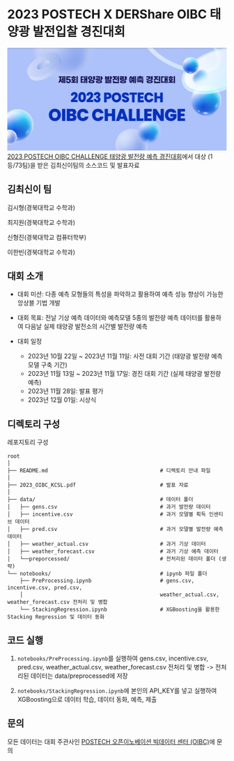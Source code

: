 # 2023 POSTECH X DERShare OIBC 태양광 발전입찰 경진대회
![img.png](img.png)
[2023 POSTECH OIBC CHALLENGE 태양광 발전량 예측 경진대회](https://o.solarkim.com/cmpt2023)에서 대상 (1등/73팀)을 받은 김최신이팀의 소스코드 및 발표자료

## 김최신이 팀
김시형(경북대학교 수학과)    

최지원(경북대학교 수학과)    

신형진(경북대학교 컴퓨터학부)  

이한빈(경북대학교 수학과)

## 대회 소개
* 대회 미션: 다종 예측 모형들의 특성을 파악하고 활용하여 예측 성능 향상이 가능한 앙상블 기법 개발  


* 대회 목표: 전날 기상 예측 데이터와 예측모델 5종의 발전량 예측 데이터를 활용하여 다음날 실제 태양광 발전소의 시간별 발전량 예측


* 대회 일정
    * 2023년 10월 22일 ~ 2023년 11월 11일: 사전 대회 기간 (태양광 발전량 예측 모델 구축 기간)
    * 2023년 11월 13일 ~ 2023년 11월 17일: 경진 대회 기간 (실제 태양광 발전량 예측)
    * 2023년 11월 28일: 발표 평가
    * 2023년 12월 01일: 시상식


## 디렉토리 구성
레포지토리 구성
```
root
│
├── README.md                                    # 디렉토리 안내 파일
│
├── 2023_OIBC_KCSL.pdf                           # 발표 자료
│
├── data/                                        # 데이터 폴더
│   ├── gens.csv                                 # 과거 발전량 데이터
│   ├── incentive.csv                            # 과거 모델별 획득 인센티브 데이터
│   ├── pred.csv                                 # 과거 모델별 발전량 예측 데이터
│   ├── weather_actual.csv                       # 과거 기상 데이터
│   ├── weather_forecast.csv                     # 과거 기상 예측 데이터
│   └──preporcessed/                             # 전처리된 데이터 폴더 (생략) 
└── notebooks/                                   # ipynb 파일 폴더
    ├── PreProcessing.ipynb                      # gens.csv, incentive.csv, pred.csv,
    │                                            weather_actual.csv, weather_forecast.csv 전처리 및 병합
    └── StackingRegression.ipynb                 # XGBoosting을 활용한 Stacking Regression 및 데이터 동화
```

## 코드 실행
1. ```notebooks/PreProcessing.ipynb```를 실행하여 gens.csv, incentive.csv, pred.csv, weather_actual.csv, weather_forecast.csv 전처리 및 병합 -> 전처리된 데이터는 data/preprocessed에 저장


2. ```notebooks/StackingRegression.ipynb```에 본인의 API_KEY를 넣고 실행하여 XGBoosting으로 데이터 학습, 데이터 동화, 예측, 제출

## 문의
모든 데이터는 대회 주관사인 [POSTECH 오픈이노베이션 빅데이터 센터 (OIBC)](https://oibc.postech.ac.kr/)에 문의